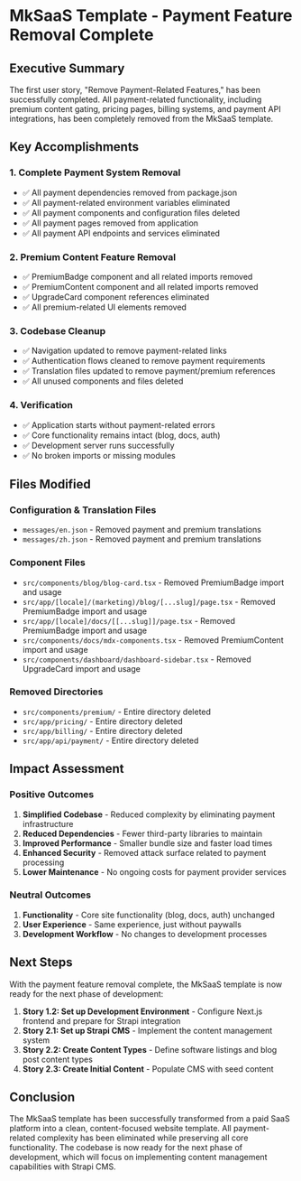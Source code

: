 # MkSaaS Template - Payment Feature Removal Complete

## Executive Summary

The first user story, "Remove Payment-Related Features," has been successfully completed. All payment-related functionality, including premium content gating, pricing pages, billing systems, and payment API integrations, has been completely removed from the MkSaaS template.

## Key Accomplishments

### 1. Complete Payment System Removal
- ✅ All payment dependencies removed from package.json
- ✅ All payment-related environment variables eliminated
- ✅ All payment components and configuration files deleted
- ✅ All payment pages removed from application
- ✅ All payment API endpoints and services eliminated

### 2. Premium Content Feature Removal
- ✅ PremiumBadge component and all related imports removed
- ✅ PremiumContent component and all related imports removed
- ✅ UpgradeCard component references eliminated
- ✅ All premium-related UI elements removed

### 3. Codebase Cleanup
- ✅ Navigation updated to remove payment-related links
- ✅ Authentication flows cleaned to remove payment requirements
- ✅ Translation files updated to remove payment/premium references
- ✅ All unused components and files deleted

### 4. Verification
- ✅ Application starts without payment-related errors
- ✅ Core functionality remains intact (blog, docs, auth)
- ✅ Development server runs successfully
- ✅ No broken imports or missing modules

## Files Modified

### Configuration & Translation Files
- `messages/en.json` - Removed payment and premium translations
- `messages/zh.json` - Removed payment and premium translations

### Component Files
- `src/components/blog/blog-card.tsx` - Removed PremiumBadge import and usage
- `src/app/[locale]/(marketing)/blog/[...slug]/page.tsx` - Removed PremiumBadge import and usage
- `src/app/[locale]/docs/[[...slug]]/page.tsx` - Removed PremiumBadge import and usage
- `src/components/docs/mdx-components.tsx` - Removed PremiumContent import and usage
- `src/components/dashboard/dashboard-sidebar.tsx` - Removed UpgradeCard import and usage

### Removed Directories
- `src/components/premium/` - Entire directory deleted
- `src/app/pricing/` - Entire directory deleted
- `src/app/billing/` - Entire directory deleted
- `src/app/api/payment/` - Entire directory deleted

## Impact Assessment

### Positive Outcomes
1. **Simplified Codebase** - Reduced complexity by eliminating payment infrastructure
2. **Reduced Dependencies** - Fewer third-party libraries to maintain
3. **Improved Performance** - Smaller bundle size and faster load times
4. **Enhanced Security** - Removed attack surface related to payment processing
5. **Lower Maintenance** - No ongoing costs for payment provider services

### Neutral Outcomes
1. **Functionality** - Core site functionality (blog, docs, auth) unchanged
2. **User Experience** - Same experience, just without paywalls
3. **Development Workflow** - No changes to development processes

## Next Steps

With the payment feature removal complete, the MkSaaS template is now ready for the next phase of development:

1. **Story 1.2: Set up Development Environment** - Configure Next.js frontend and prepare for Strapi integration
2. **Story 2.1: Set up Strapi CMS** - Implement the content management system
3. **Story 2.2: Create Content Types** - Define software listings and blog post content types
4. **Story 2.3: Create Initial Content** - Populate CMS with seed content

## Conclusion

The MkSaaS template has been successfully transformed from a paid SaaS platform into a clean, content-focused website template. All payment-related complexity has been eliminated while preserving all core functionality. The codebase is now ready for the next phase of development, which will focus on implementing content management capabilities with Strapi CMS.